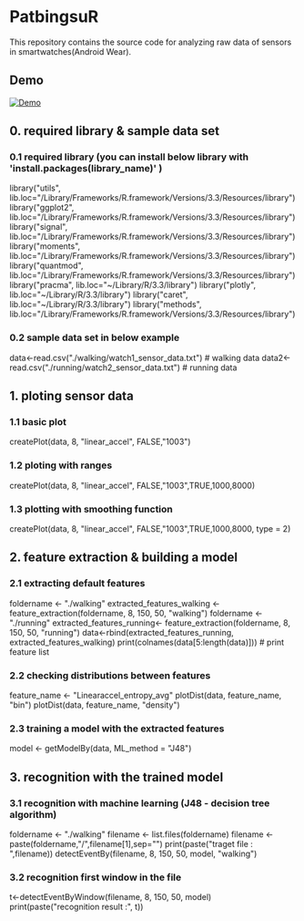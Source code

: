 # PatbingsuR
This repository contains the source code for analyzing raw data of sensors in smartwatches(Android Wear).

## Demo
[![Demo](https://cloud.githubusercontent.com/assets/5574609/19226126/f00056f6-8ee1-11e6-8fe6-421aa389d189.gif
)](https://vimeo.com/185487058)

## 0. required library & sample data set
### 0.1 required library (you can install below library with 'install.packages(library_name)' )
library("utils", lib.loc="/Library/Frameworks/R.framework/Versions/3.3/Resources/library")
library("ggplot2", lib.loc="/Library/Frameworks/R.framework/Versions/3.3/Resources/library")
library("signal", lib.loc="/Library/Frameworks/R.framework/Versions/3.3/Resources/library")
library("moments", lib.loc="/Library/Frameworks/R.framework/Versions/3.3/Resources/library")
library("quantmod", lib.loc="/Library/Frameworks/R.framework/Versions/3.3/Resources/library")
library("pracma", lib.loc="~/Library/R/3.3/library")
library("plotly", lib.loc="~/Library/R/3.3/library")
library("caret", lib.loc="~/Library/R/3.3/library")
library("methods", lib.loc="/Library/Frameworks/R.framework/Versions/3.3/Resources/library")

### 0.2 sample data set in below example
data<-read.csv("./walking/watch1_sensor_data.txt") # walking data
data2<-read.csv("./running/watch2_sensor_data.txt") # running data


## 1. ploting sensor data
### 1.1 basic plot
createPlot(data, 8, "linear_accel", FALSE,"1003")

### 1.2 ploting with ranges
createPlot(data, 8, "linear_accel", FALSE,"1003",TRUE,1000,8000)

### 1.3 plotting with smoothing function
createPlot(data, 8, "linear_accel", FALSE,"1003",TRUE,1000,8000, type = 2)

## 2. feature extraction & building a model

### 2.1 extracting default features
foldername <- "./walking"
extracted_features_walking <- feature_extraction(foldername, 8, 150, 50, "walking")
foldername <- "./running"
extracted_features_running<- feature_extraction(foldername, 8, 150, 50, "running")
data<-rbind(extracted_features_running, extracted_features_walking)
print(colnames(data[5:length(data)])) # print feature list

### 2.2 checking distributions between features
feature_name <- "Linearaccel_entropy_avg"
plotDist(data, feature_name, "bin")
plotDist(data, feature_name, "density")

### 2.3 training a model with the extracted features
model <- getModelBy(data, ML_method = "J48")

## 3. recognition with the trained model 
### 3.1 recognition with machine learning (J48 - decision tree algorithm)
foldername <- "./walking"
filename <- list.files(foldername)
filename <- paste(foldername,"/",filename[1],sep="")
print(paste("traget file : ",filename))
detectEventBy(filename, 8, 150, 50, model, "walking")

### 3.2 recognition first window in the file
t<-detectEventByWindow(filename, 8, 150, 50, model)
print(paste("recognition result :", t))




